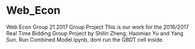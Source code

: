 # Web_Econ
Web Econ Group 21 2017 Group Project
This is our work for the 2016/2017 Real Time Bidding Group Project by Shilin Zheng, Haomiao Yu and Yang Sun.
Run Combined Model.ipynb, dont run the GBDT cell inside.

